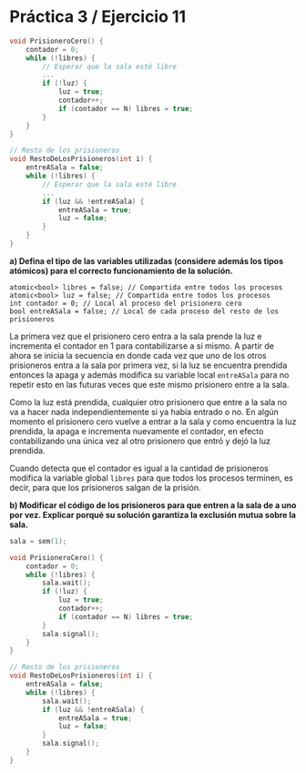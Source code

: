 # Práctica 3 / Ejercicio 11

```c
void PrisioneroCero() {
    contador = 0;
    while (!libres) {
        // Esperar que la sala esté libre
        ...
        if (!luz) {
            luz = true;
            contador++;
            if (contador == N) libres = true;
        }
    }
}

// Resto de los prisioneros
void RestoDeLosPrisioneros(int i) {
    entreASala = false;
    while (!libres) {
        // Esperar que la sala esté libre
        ...
        if (luz && !entreASala) {
            entreASala = true;
            luz = false;
        }
    }
}
```

**a) Defina el tipo de las variables utilizadas (considere además los tipos atómicos) para el correcto funcionamiento de la solución.**

```
atomic<bool> libres = false; // Compartida entre todos los procesos
atomic<bool> luz = false; // Compartida entre todos los procesos
int contador = 0; // Local al proceso del prisionero cero
bool entreASala = false; // Local de cada proceso del resto de los prisioneros
```

La primera vez que el prisionero cero entra a la sala prende la luz e incrementa el contador en 1 para contabilizarse a sí mismo. A partir de ahora se inicia la secuencia en donde cada vez que uno de los otros prisioneros entra a la sala por primera vez, si la luz se encuentra prendida entonces la apaga y además modifica su variable local `entreASala` para no repetir esto en las futuras veces que este mismo prisionero entre a la sala.

Como la luz está prendida, cualquier otro prisionero que entre a la sala no va a hacer nada independientemente si ya había entrado o no. En algún momento el prisionero cero vuelve a entrar a la sala y como encuentra la luz prendida, la apaga e incrementa nuevamente el contador, en efecto contabilizando una única vez al otro prisionero que entró y dejó la luz prendida.

Cuando detecta que el contador es igual a la cantidad de prisioneros modifica la variable global `libres` para que todos los procesos terminen, es decir, para que los prisioneros salgan de la prisión.

**b) Modificar el código de los prisioneros para que entren a la sala de a uno por vez. Explicar porqué su solución garantiza la exclusión mutua sobre la sala.**

```c
sala = sem(1);

void PrisioneroCero() {
    contador = 0;
    while (!libres) {
        sala.wait();
        if (!luz) {
            luz = true;
            contador++;
            if (contador == N) libres = true;
        }
        sala.signal();
    }
}

// Resto de los prisioneros
void RestoDeLosPrisioneros(int i) {
    entreASala = false;
    while (!libres) {
        sala.wait();
        if (luz && !entreASala) {
            entreASala = true;
            luz = false;
        }
        sala.signal();
    }
}
```
